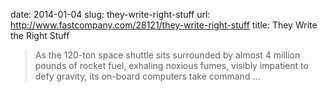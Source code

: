 date: 2014-01-04
slug: they-write-right-stuff
url: http://www.fastcompany.com/28121/they-write-right-stuff
title: They Write the Right Stuff

> As the 120-ton space shuttle sits surrounded by almost 4 million pounds of rocket fuel, exhaling noxious fumes, visibly impatient to defy gravity, its on-board computers take command ...